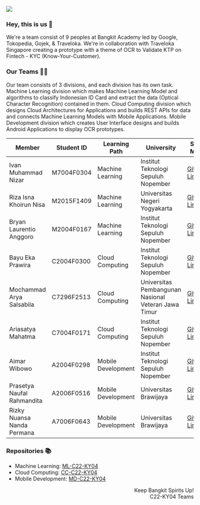 ![](https://raw.githubusercontent.com/C22-KY04/.github/main/banner-project.png)

### Hey, this is us 👋

We're a team consist of 9 peoples at Bangkit Academy led by Google, Tokopedia, Gojek, & Traveloka. We're in collaboration with Traveloka Singapore creating a prototype with a theme of OCR to Validate KTP on Fintech - KYC (Know-Your-Customer).

### Our Teams 👦👧

Our team consists of 3 divisions, and each division has its own task. Machine Learning division which makes Machine Learning Model and algorithms to classify Indonesian ID Card and extract the data (Optical Character Recognition) contained in them. Cloud Computing division which designs Cloud Architectures for Applications and builds REST APIs for data and connects Machine Learning Models with Mobile Applications. Mobile Development division which creates User Interface designs and builds Android Applications to display OCR prototypes.

| Member | Student ID | Learning Path | University | Social Media |
| --- | --- | --- | --- | --- |
| Ivan Muhammad Nizar | M7004F0304 | Machine Learning | Institut Teknologi Sepuluh Nopember | [Github](https://github.com/dragranzer) [LinkedIn](https://www.linkedin.com/in/ivanmuhammadn/) |
| Riza Isna Khoirun Nisa | M2015F1409 | Machine Learning | Universitas Negeri Yogyakarta | [Github](https://github.com/rizaisnakhoir) [LinkedIn](https://www.linkedin.com/in/rizaisnakhoir/) |
| Bryan Laurentio Anggoro | M2004F0167 | Machine Learning | Institut Teknologi Sepuluh Nopember | [Github](https://github.com/bryanlaurentio) [LinkedIn](https://www.linkedin.com/in/bryanlaurentio/) |
| Bayu Eka Prawira | C2004F0300 | Cloud Computing | Institut Teknologi Sepuluh Nopember | [Github](https://github.com/gluten111840) [LinkedIn](https://www.linkedin.com/in/bayuekaprawira/) |
| Mochammad Arya Salsabila | C7296F2513 | Cloud Computing | Universitas Pembangunan Nasional Veteran Jawa Timur | [Github](https://github.com/arryaaas) [LinkedIn](https://www.linkedin.com/in/mochammad-arya-salsabila/) |
| Ariasatya Mahatma | C7004F0171 | Cloud Computing | Institut Teknologi Sepuluh Nopember | [Github](https://github.com/modalhoki) [LinkedIn](linkedin.com/in/ariasatya/) |
| Aimar Wibowo | A2004F0298 | Mobile Development | Institut Teknologi Sepuluh Nopember | [Github](https://github.com/aimarwibowo46) [LinkedIn](https://www.linkedin.com/in/aimar-wibowo-739a7420b/) |
| Prasetya Naufal Rahmandita | A2006F0516 | Mobile Development | Universitas Brawijaya | [Github](https://github.com/Prasetya25) [LinkedIn](http://www.linkedin.com/in/prasetya-naufal-54b352228) |
| Rizky Nuansa Nanda Permana | A7006F0643 | Mobile Development | Universitas Brawijaya | [Github](https://github.com/baskom99) [LinkedIn](https://www.linkedin.com/in/rizkynuansa/) |

### Repositories 📚

- Machine Learning: [ML-C22-KY04](https://github.com/C22-KY04/ml-c22-ky04)
- Cloud Computing: [CC-C22-KY04](https://github.com/C22-KY04/cc-c22-ky04)
- Mobile Development: [MD-C22-KY04](https://github.com/C22-KY04/md-c22-ky04)

<p align="right"> Keep Bangkit Spirits Up! <br> C22-KY04 Teams</p>
